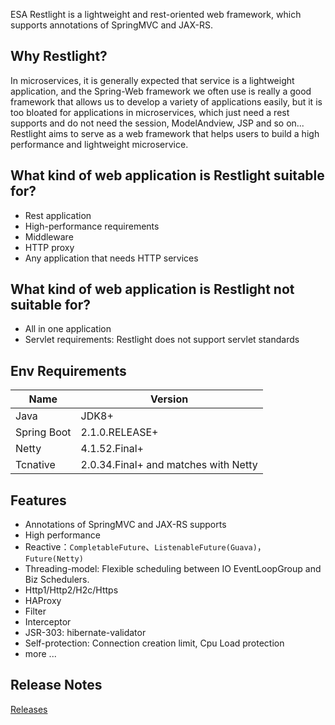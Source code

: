 ESA Restlight is a lightweight and rest-oriented web framework, which supports annotations of SpringMVC and JAX-RS. 

## Why Restlight?

In microservices, it is generally expected that service is a lightweight application, and the Spring-Web framework we often use is really a good framework that allows us to develop a variety of applications easily, but it is too bloated for applications in microservices, which just need a rest supports and do not need the session, ModelAndview, JSP and so on... Restlight aims to serve as a web framework that helps users to build a high performance and lightweight microservice.

## What kind of web application is Restlight suitable for?

- Rest application
- High-performance requirements
- Middleware
- HTTP proxy
- Any application that needs HTTP services

## What kind of web application is Restlight not suitable for?

- All in one application
- Servlet requirements: Restlight does not support servlet standards

## Env Requirements

| Name        | Version        |
| ----------- | -------------- |
| Java        | JDK8+          |
| Spring Boot | 2.1.0.RELEASE+ |
| Netty       | 4.1.52.Final+  |
| Tcnative    | 2.0.34.Final+ and matches with Netty|

## Features

- Annotations of SpringMVC and JAX-RS supports
- High performance
- Reactive：`CompletableFuture`、`ListenableFuture(Guava)`， `Future(Netty)`
- Threading-model: Flexible scheduling between IO EventLoopGroup and Biz Schedulers.
- Http1/Http2/H2c/Https
- HAProxy
- Filter
- Interceptor
- JSR-303: hibernate-validator
- Self-protection: Connection creation limit, Cpu Load protection
- more ...

## Release Notes

[Releases](https://github.com/esastack/esa-restlight/releases)
